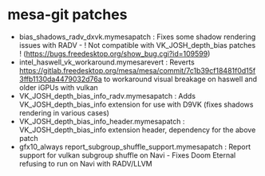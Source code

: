 # mesa-git patches

- bias_shadows_radv_dxvk.mymesapatch : Fixes some shadow rendering issues with RADV - ! Not compatible with VK_JOSH_depth_bias patches ! (https://bugs.freedesktop.org/show_bug.cgi?id=109599)
- intel_haswell_vk_workaround.mymesarevert : Reverts https://gitlab.freedesktop.org/mesa/mesa/commit/7c1b39cf18481f0d15f3ffb1130da4479032d76a to workaround visual breakage on haswell and older iGPUs with vulkan
- VK_JOSH_depth_bias_info_radv.mymesapatch : Adds VK_JOSH_depth_bias_info extension for use with D9VK (fixes shadows rendering in various cases)
- VK_JOSH_depth_bias_info_header.mymesapatch : VK_JOSH_depth_bias_info extension header, dependency for the above patch
- gfx10_always report_subgroup_shuffle_support.mymesapatch : Report support for vulkan subgroup shuffle on Navi - Fixes Doom Eternal refusing to run on Navi with RADV/LLVM
